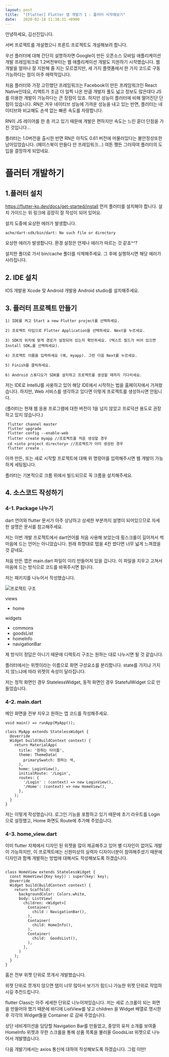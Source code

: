 ```yaml
---
layout: post
title:  "[Flutter] Flutter 앱 개발기 1 : 플러터 시작해보기"
date:   2020-02-18 11:38:31 +0900
---
```


안녕하세요, 김선진입니다.

서버 프로젝트를 개설했으니 프론트 프로젝트도 개설해보려 합니다.

우선 플러터에 대해 간단히 설명하자면 Google이 만든 오픈소스 모바일 애플리케이션 개발 프레임워크로 1.2버전부터는 웹 애플리케이션 개발도 지원하기 시작했습니다.
웹개발을 얼마나 잘 지원해 줄 지는 모르겠지만, 세 가지 플랫폼에서 한 가지 코드로 구동 가능하다는 점이 아주 매력적입니다.

처음 플러터와 가장 고민했던 프레임워크는 Facebook이 만든 프레임워크인 React Native인데요, 리액트가 조금 더 일찍 나온 만큼 개발자 풀도 넓고 정보도 많은데다
JS를 이용한 개발이 가능하다는 큰 장점이 있죠. 하지만 성능이 플러터에 비해 떨어진단 단점이 있습니다.
RN은 겨우 네이티브 성능에 가까운 성능을 내고 있는 반면,
플러터는 네이티브와 비교해도 손색 없는 빠른 속도를 자랑합니다.

RN이 JS 레이어를 한 층 끼고 있기 때문에 개발은 편하지만 속도는 느린 묻더 단점을 가진 것입니다...

플러터는 1.0버전을 출시한 반면 RN은 아직도 0.61 버전에 머물러있다는 불안정성또한 남아있었습니다. (페이스북이 만들다 만 프레임워크...)
여튼 쨌든 그러햐여 플러터의 도입을 결정하게 되었네요.

# 플러터 개발하기
## 1.플러터 설치
https://flutter-ko.dev/docs/get-started/install
먼저 플러터를 설치해야 합니다. 설치 가이드는 위 링크에 굉장히 잘 작성이 되어 있어요.

설치 도중에 요상한 에러가 발생합니다.
```
ache/dart-sdk/bin/dart: No such file or directory
```
요상한 에러가 발생합니다. 환경 설정은 언제나 에러가 따르는 것 같죠^^?

설치한 폴더로 가서 bin/cache 폴더를 삭제해주세요. 그 후에 실행하시면 해당 에러가 사라집니다.

## 2. IDE 설치
IOS 개발용 Xcode 및 Android 개발용 Android studio를 설치해주세요.

## 3. 플러터 프로젝트 만들기

```
1) IDE를 켜고 Start a new Flutter project를 선택하세요.

2) 프로젝트 타입으로 Flutter Application을 선택하세요. Next을 누르세요.

3) SDK의 위치에 맞게 경로가 설정되어 있는지 확인하세요. (텍스트 필드가 비어 있으면 Install SDK…를 선택하세요).

4) 프로젝트 이름을 입력하세요 (예, myapp). 그런 다음 Next를 누르세요.

5) Finish를 클릭하세요.

6) Android 스튜디오가 SDK를 설치하고 프로젝트를 생성할 때까지 기다리세요.
```

저는 IDE로 IntelliJ를 사용하고 있어 해당 IDE에서 시작하는 법을 홈페이지에서 가져왔습니다.
하지만, Web 서비스를 생각하고 있다면 이렇게 프로젝트를 생성하시면 안됩니다.

(플러터는 현재 웹 응용 프로그램에 대한 버전이 1을 넘지 않았고 프로덕션 용도로 권장하고 있지 않습니다.)

```
 flutter channel master
 flutter upgrade
 flutter config --enable-web
 flutter create myapp //프로젝트를 처음 생성할 경우
 cd <into project directory> //프로젝트가 이미 생성된 경우
 flutter create .
```

아까 만든, 또는 새로 시작할 프로젝트에 대해 위 명령어를 입력해주시면 웹 개발이 가능하게 세팅됩니다.

플러터는 기본적으로 크롬 위에서 빌드되므로 꼭 크롬을 설치해주세요. 

## 4. 소스코드 작성하기
### 4-1. Package 나누기
dart 언어와 flutter 문서가 아주 상냥하고 상세한 부분까지 설명이 되어있으므로 
자세한 설명은 문서를 참고해주세요.

저는 이번 개발 프로젝트에서 dart언어를 처음 사용해 보았는데 횡스크롤이 길어져서 썩 마음에 드는 언어는 아니었습니다.
원래 취향대로 탭을 4칸 썼다면 너무 넓게 느껴졌을 것 같네요.

처음 만든 앱은 main.dart 파일이 미리 만들어져 있을 겁니다.
이 파일을 지우고 고쳐서 마음에 드는 방식으로 코드를 바꿔주시면 됩니다.

저는 패키지를 나누어서 작성했습니다.

![프로젝트 구조](../../../img/posts/project.png)

views
- home

widgets
- commons
- goodsList
- homeInfo
- navigationBar

제 방식이 정답은 아니기 때문에 디렉토리 구조는 원하는 대로 나누시면 될 것 같습니다.

플러터에서는 위젯이라는 이름으로 화면 구성요소를 분리합니다.
state를 가지냐 가지지 않느냐에 따라 위젯의 속성이 달라집니다.

저는 정적 화면인 경우 StatelessWidget, 동적 화면인 경우 StatefulWidget 으로 만들었습니다.

### 4-2. main.dart
메인 화면을 전부 지우고 원하는 앱 코드를 작성해주세요.

```
void main() => runApp(MyApp());

class MyApp extends StatelessWidget {
  @override
  Widget build(BuildContext context) {
    return MaterialApp(
      title: '원하는 타이틀',
      theme: ThemeData(
        primarySwatch: 원하는 색,
      ),
      home: LoginView(),
      initialRoute: '/Login',
      routes: {
        '/Login' : (context) => new LoginView(),
        '/Home': (context) => new HomeView(),
      },
    );
  }
}
```

저는 이렇게 작성했습니다. 로그인 기능을 포함하고 있기 때문에 초기 라우트를 Login으로 설정했고,
Home 화면도 Route에 추가해 주었습니다.


### 4-3. home_view.dart
이미 flutter 자체에서 디자인 된 위젯을 많이 제공해주고 있어 별 디자인이 없어도 개발이 가능하지만,
이 프로젝트에는 신원미상의 실력자 디자이너분이 참여해주셨기 때문에 디자인과 함꼐 개발하는 방법에 대해서도
작성해보도록 하겠습니다.

```

class HomeView extends StatelessWidget {
  const HomeView({Key key}) : super(key: key);
  @override
  Widget build(BuildContext context) {
    return Scaffold(
      backgroundColor: Colors.white,
      body: ListView(
        children: <Widget>[
          Container(
            child : NavigationBar(),
          ),
          Container(
            child: HomeInfo(),
          ),
          Container(
            child:  GoodsList(),
          ),
        ],
      )
    );
  }
}

```
홈은 전부 위젯 단위로 쪼개서 개발했습니다.

위젯 단위로 쪼개지 않으면 탭이 너무 많아서 보기가 힘드니 가능한 위젯 단위로 작업하시길 추천드립니다.

flutter Class는 아주 세세한 단위로 나누어져있습니다.
저는 세로 스크롤이 되는 화면을 만들어야 했기 때문에 바디에 ListView를 넣고 children 을 Widget 배열로
명시한 후 각각의 Widget들을 Container 로 감싸 주었습니다. 


상단 네비게이션을 담당할 Navigation Bar를 만들었고, 중앙의 유저 소개를 보여줄 HomeInfo 위젯과
무한 스크롤을 통해 상품 목록을 불러올 GoodsList 위젯으로 나누어서 개발했습니다.

다음 개발기에서는 axios 통신에 대하여 작성해보도록 하겠습니다.
그럼 이만!
